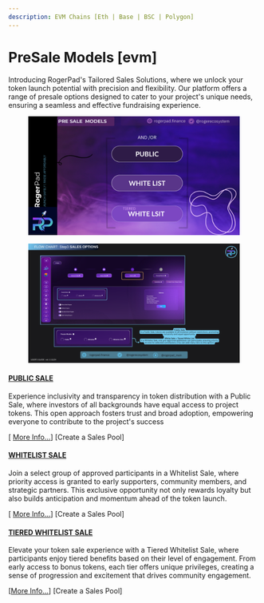 ```yaml
---
description: EVM Chains [Eth | Base | BSC | Polygon]
---
```


# PreSale Models \[evm]

Introducing RogerPad's Tailored Sales Solutions, where we unlock your token launch potential with precision and flexibility. Our platform offers a range of presale options designed to cater to your project's unique needs, ensuring a seamless and effective fundraising experience.



<figure><img src="../../.gitbook/assets/4.png" alt=""><figcaption></figcaption></figure>

<figure><img src="../../.gitbook/assets/Step 3 - Sales Options.png" alt=""><figcaption></figcaption></figure>

#### [PUBLIC SALE](https://docs.rogerpad.finance/v/rogerpad-solana-chain/solana-chain/solana-chain/roger-pad-details/presale-models/public-sale) <a href="#public-sale" id="public-sale"></a>

Experience inclusivity and transparency in token distribution with a Public Sale, where investors of all backgrounds have equal access to project tokens. This open approach fosters trust and broad adoption, empowering everyone to contribute to the project's success

\[ [More Info...](https://docs.rogerpad.finance/v/rogerpad-solana-chain/solana-chain/solana-chain/roger-pad-details/presale-models/public-sale)] \[Create a Sales Pool]

#### [WHITELIST SALE](https://docs.rogerpad.finance/v/rogerpad-solana-chain/solana-chain/solana-chain/roger-pad-details/presale-models/whitelist) <a href="#whitelist-sale" id="whitelist-sale"></a>

Join a select group of approved participants in a Whitelist Sale, where priority access is granted to early supporters, community members, and strategic partners. This exclusive opportunity not only rewards loyalty but also builds anticipation and momentum ahead of the token launch.

\[ [More Info...](https://docs.rogerpad.finance/v/rogerpad-solana-chain/solana-chain/solana-chain/roger-pad-details/presale-models/whitelist)] \[Create a Sales Pool]

#### [TIERED WHITELIST SALE](https://docs.rogerpad.finance/v/rogerpad-solana-chain/solana-chain/solana-chain/roger-pad-details/presale-models/tiered-whitelist) <a href="#tiered-whitelist-sale" id="tiered-whitelist-sale"></a>

Elevate your token sale experience with a Tiered Whitelist Sale, where participants enjoy tiered benefits based on their level of engagement. From early access to bonus tokens, each tier offers unique privileges, creating a sense of progression and excitement that drives community engagement.&#x20;

\[[More Info...](https://docs.rogerpad.finance/v/rogerpad-solana-chain/solana-chain/solana-chain/roger-pad-details/presale-models/tiered-whitelist)] \[Create a Sales Pool]
